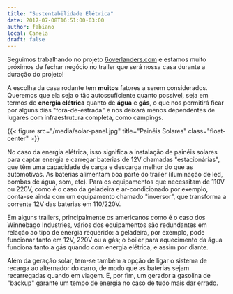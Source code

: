 ```yaml
---
title: "Sustentabilidade Elétrica"
date: 2017-07-08T16:51:00-03:00
author: fabiano
local: Canela
draft: false
---
```


Seguimos trabalhando no projeto [6overlanders.com](https://6overlander.com) e estamos muito próximos de fechar negócio no trailer que será nossa casa durante a duração do projeto!

A escolha da casa rodante tem **muitos** fatores a serem considerados. Queremos que ela seja o tão autossuficiente quanto possível, seja em termos de **energia elétrica** quanto de **água** e **gás**, o que nos permitirá ficar por alguns dias "fora-de-estrada" e nos deixará menos dependentes de lugares com infraestrutura completa, como campings.

{{< figure src="/media/solar-panel.jpg" title="Painéis Solares" class="float-center" >}}

No caso da energia elétrica, isso significa a instalação de painéis solares para captar energia e carregar baterias de 12V chamadas "estacionárias", que têm uma capacidade de carga e descarga melhor do que as automotivas. As baterias alimentam boa parte do trailer (iluminação de led, bombas de água, som, etc). Para os equipamentos que necessitam de 110V ou 220V, como é o caso da geladeira e ar-condicionado por exemplo, conta-se ainda com um equipamento chamado "inversor", que transforma a corrente 12V das baterias em 110/220V.

Em alguns trailers, principalmente os americanos como é o caso dos Winnebago Industries, vários dos equipamentos são redundantes em relação ao tipo de energia requerido: a geladeira, por exemplo, pode funcionar tanto em 12V, 220V ou a gás; o boiler para aquecimento da água funciona tanto a gás quando com energia elétrica, e assim por diante.

Além da geração solar, tem-se também a opção de ligar o sistema de recarga ao alternador do carro, de modo que as baterias sejam recarregadas quando em viagem. E, por fim, um gerador a gasolina de "backup" garante um tempo de energia no caso de tudo mais dar errado. 
